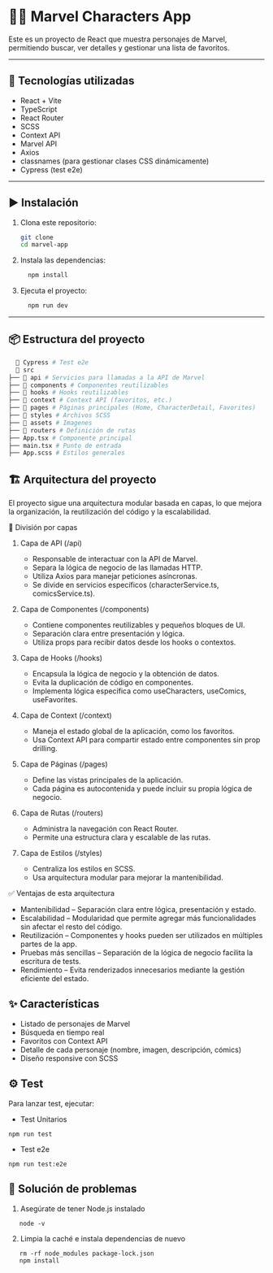 # 🦸‍♂️ Marvel Characters App

Este es un proyecto de React que muestra personajes de Marvel, permitiendo buscar, ver detalles y gestionar una lista de favoritos.

---

## 🚀 **Tecnologías utilizadas**

- React + Vite
- TypeScript
- React Router
- SCSS
- Context API
- Marvel API
- Axios
- classnames (para gestionar clases CSS dinámicamente)
- Cypress (test e2e)

---

## ▶️ **Instalación**

1. Clona este repositorio:

   ```sh
   git clone
   cd marvel-app
   ```

2. Instala las dependencias:

   ```sh
     npm install
   ```

3. Ejecuta el proyecto:

   ```sh
     npm run dev
   ```

---

## 📦 **Estructura del proyecto**

```sh
  📂 Cypress # Test e2e
  📂 src
├── 📂 api # Servicios para llamadas a la API de Marvel
├── 📂 components # Componentes reutilizables
├── 📂 hooks # Hooks reutilizables
├── 📂 context # Context API (favoritos, etc.)
├── 📂 pages # Páginas principales (Home, CharacterDetail, Favorites)
├── 📂 styles # Archivos SCSS
├── 📂 assets # Imagenes
├── 📂 routers # Definición de rutas
├── App.tsx # Componente principal
├── main.tsx # Punto de entrada
├── App.scss # Estilos generales
```

## 🏗 **Arquitectura del proyecto**

El proyecto sigue una arquitectura modular basada en capas, lo que mejora la organización, la reutilización del código y la escalabilidad.

🔹 División por capas

1. Capa de API (/api)

   - Responsable de interactuar con la API de Marvel.
   - Separa la lógica de negocio de las llamadas HTTP.
   - Utiliza Axios para manejar peticiones asíncronas.
   - Se divide en servicios específicos (characterService.ts, comicsService.ts).

2. Capa de Componentes (/components)

   - Contiene componentes reutilizables y pequeños bloques de UI.
   - Separación clara entre presentación y lógica.
   - Utiliza props para recibir datos desde los hooks o contextos.

3. Capa de Hooks (/hooks)

   - Encapsula la lógica de negocio y la obtención de datos.
   - Evita la duplicación de código en componentes.
   - Implementa lógica específica como useCharacters, useComics, useFavorites.

4. Capa de Context (/context)

   - Maneja el estado global de la aplicación, como los favoritos.
   - Usa Context API para compartir estado entre componentes sin prop drilling.

5. Capa de Páginas (/pages)

   - Define las vistas principales de la aplicación.
   - Cada página es autocontenida y puede incluir su propia lógica de negocio.

6. Capa de Rutas (/routers)

   - Administra la navegación con React Router.
   - Permite una estructura clara y escalable de las rutas.

7. Capa de Estilos (/styles)

   - Centraliza los estilos en SCSS.
   - Usa arquitectura modular para mejorar la mantenibilidad.

✅ Ventajas de esta arquitectura

- Mantenibilidad – Separación clara entre lógica, presentación y estado.
- Escalabilidad – Modularidad que permite agregar más funcionalidades sin afectar el resto del código.
- Reutilización – Componentes y hooks pueden ser utilizados en múltiples partes de la app.
- Pruebas más sencillas – Separación de la lógica de negocio facilita la escritura de tests.
- Rendimiento – Evita renderizados innecesarios mediante la gestión eficiente del estado.

## ✨ **Características**

- Listado de personajes de Marvel
- Búsqueda en tiempo real
- Favoritos con Context API
- Detalle de cada personaje (nombre, imagen, descripción, cómics)
- Diseño responsive con SCSS

## ⚙️ **Test**

Para lanzar test, ejecutar:

- Test Unitarios

```
npm run test
```

- Test e2e

```
npm run test:e2e
```

## 🐞 **Solución de problemas**

1. Asegúrate de tener Node.js instalado

```
   node -v
```

2. Limpia la caché e instala dependencias de nuevo

```
   rm -rf node_modules package-lock.json
   npm install
```

